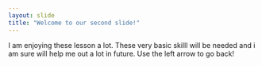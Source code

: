 ```yaml
---
layout: slide
title: "Welcome to our second slide!"
---
```

I am enjoying these lesson a lot. These very basic skilll will be needed and i am sure will help me out a lot in future.
Use the left arrow to go back!
